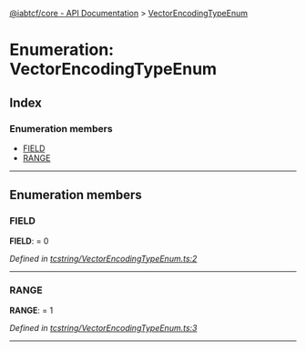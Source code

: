 [@iabtcf/core - API Documentation](../README.md) > [VectorEncodingTypeEnum](../enums/vectorencodingtypeenum.md)

# Enumeration: VectorEncodingTypeEnum

## Index

### Enumeration members

* [FIELD](vectorencodingtypeenum.md#field)
* [RANGE](vectorencodingtypeenum.md#range)

---

## Enumeration members

<a id="field"></a>

###  FIELD

**FIELD**:  = 0

*Defined in [tcstring/VectorEncodingTypeEnum.ts:2](https://github.com/chrispaterson/iabtcf-es/blob/b3164e6/modules/core/src/tcstring/VectorEncodingTypeEnum.ts#L2)*

___
<a id="range"></a>

###  RANGE

**RANGE**:  = 1

*Defined in [tcstring/VectorEncodingTypeEnum.ts:3](https://github.com/chrispaterson/iabtcf-es/blob/b3164e6/modules/core/src/tcstring/VectorEncodingTypeEnum.ts#L3)*

___

